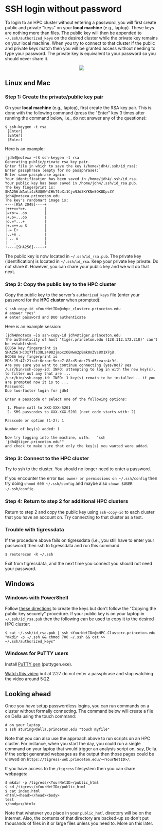 # SSH login without password

To login to an HPC cluster without entering a password, you will first create public and private "keys" on your **local machine** (e.g., laptop). These keys are nothing more than files. The public key will then be appended to `~/.ssh/authorized_keys` on the desired cluster while the private key remains on your local machine. When you try to connect to that cluster if the public and private keys match then you will be granted access without needing to type your password. The private key is equivalent to your password so you should never share it.

 <p align="center"><img src="http://itdoc.hitachi.co.jp/manuals/3021/3021335010e/GRAPHICS/ZU020130.GIF" align="center"></p>

## Linux and Mac

### Step 1: Create the private/public key pair

On your **local machine** (e.g., laptop), first create the RSA key pair. This is done with the following command (press the "Enter" key 3 times after running the command below, i.e., do not answer any of the questions):

```
$ ssh-keygen -t rsa
 [Enter] 
 [Enter] 
 [Enter] 
```

Here is an example:

```
[jdh4@notexa ~]$ ssh-keygen -t rsa
Generating public/private rsa key pair.
Enter file in which to save the key (/home/jdh4/.ssh/id_rsa): 
Enter passphrase (empty for no passphrase): 
Enter same passphrase again: 
Your identification has been saved in /home/jdh4/.ssh/id_rsa.
Your public key has been saved in /home/jdh4/.ssh/id_rsa.pub.
The key fingerprint is:
SHA256:WAmli4zRUQGWhIHkT4oXi1CjwNJd3KYKNe5OK8DpcZY jdh4@notexa.princeton.edu
The key's randomart image is:
+---[RSA 2048]----+
|+++==*=+.        |
|=+o+=..oo.       |
|+.o+...oo        |
|o.=*...+         |
|+.=++.o S        |
|.= E+            |
|..+o .           |
| .. o            |
|   .             |
+----[SHA256]-----+
```

The public key is now located in `~/.ssh/id_rsa.pub`. The private key (identification) is located in `~/.ssh/id_rsa`. Keep your private key private. Do not share it. However, you can share your public key and we will do that next.

### Step 2: Copy the public key to the HPC cluster

Copy the public key to the server's `authorized_keys` file (enter your password for the **HPC cluster** when prompted):

```
$ ssh-copy-id <YourNetID>@<hpc_cluster>.princeton.edu
# answer "yes"
# enter password and DUO authenticate
```

Here is an example session:

```
[jdh4@notexa ~]$ ssh-copy-id jdh4@tiger.princeton.edu
The authenticity of host 'tiger.princeton.edu (128.112.172.210)' can't be established.
ECDSA key fingerprint is SHA256:Hc3x7Tfs3ULz49U2jmpxzOGNwm2p8mkUnZVs8X1X7g8.
ECDSA key fingerprint is MD5:15:47:21:af:6c:ac:5e:e7:88:d5:de:73:d5:ea:c4:9f.
Are you sure you want to continue connecting (yes/no)? yes
/usr/bin/ssh-copy-id: INFO: attempting to log in with the new key(s), to filter out any that are ...
/usr/bin/ssh-copy-id: INFO: 1 key(s) remain to be installed -- if you are prompted now it is to ...
Password: 
Duo two-factor login for jdh4

Enter a passcode or select one of the following options:

 1. Phone call to XXX-XXX-5201
 2. SMS passcodes to XXX-XXX-5201 (next code starts with: 2)

Passcode or option (1-2): 1

Number of key(s) added: 1

Now try logging into the machine, with:   "ssh 'jdh4@tiger.princeton.edu'"
and check to make sure that only the key(s) you wanted were added.
```

### Step 3: Connect to the HPC cluster

Try to ssh to the cluster. You should no longer need to enter a password.

If you encounter the error `Bad owner or permissions on ~/.ssh/config` then try doing `chmod 600 ~/.ssh/config` and maybe also `chown $USER ~/.ssh/config`.

### Step 4: Return to step 2 for additional HPC clusters

Return to step 2 and copy the public key using `ssh-copy-id` to each cluster that you have an account on. Try connecting to that cluster as a test.

### Trouble with tigressdata

If the procedure above fails on tigressdata (i.e., you still have to enter your password) then ssh to tigressdata and run this command:

```
$ restorecon -R ~/.ssh
```

Exit from tigressdata, and the next time you connect you should not need your password.

## Windows

### Windows with PowerShell

Follow [these directions](https://www.techrepublic.com/blog/10-things/how-to-generate-ssh-keys-in-openssh-for-windows-10/) to create the keys but don't follow the "Copying the public key securely" procedure. If your public key is on your laptop in `~/.ssh/id_rsa.pub` then the following can be used to copy it to the desired HPC cluster:

```
$ cat ~/.ssh/id_rsa.pub | ssh <YourNetID>@<HPC-Cluster>.princeton.edu "mkdir -p ~/.ssh && chmod 700 ~/.ssh && cat >>  ~/.ssh/authorized_keys"
```

### Windows for PuTTY users

Install [PuTTY gen](https://www.chiark.greenend.org.uk/~sgtatham/putty/latest.html) (puttygen.exe).

[Watch this video](https://youtu.be/2nkAQ9M6ZF8) but at 2:27 do not enter a passphrase and stop watching the video around 5:22.

## Looking ahead

Once you have setup passwordless logins, you can run commands on a cluster without formally connecting. The command below will create a file on Della using the touch command:

```
# on your laptop
$ ssh aturing@della.princeton.edu "touch myfile"
```

Note that you can also use the approach above to run scripts on an HPC cluster. For instance, when you start the day, you could run a single command on your laptop that would trigger an analysis script on, say, Della. If the script generated webpages as the output then those pages could be viewed on `https://tigress-web.princeton.edu/~<YourNetID>/`.

If you have access to the `/tigress` filesystem then you can share webpages:

```
$ mkdir -p /tigress/<YourNetID>/public_html
$ cd /tigress/<YourNetID>/public_html
$ cat index.html
<html><head></head><body>
test
</body></html>
```

Note that whatever you place in your `public_hmtl` directory will be on the internet. Also, the contents of that directory are backed-up so don't put thousands of files in it or large files unless you need to. More on this later.
